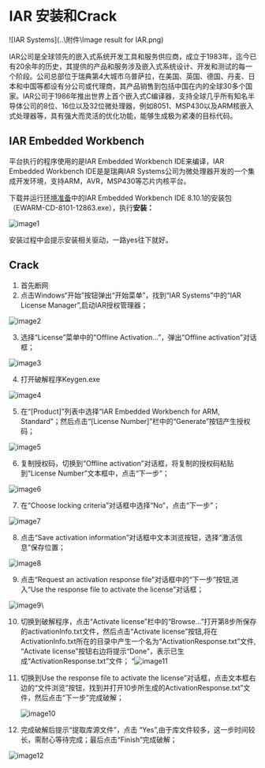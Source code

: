 # IAR 安装和Crack

![IAR Systems](..\附件\Image result for IAR.png)

IAR公司是全球领先的嵌入式系统开发工具和服务供应商，成立于1983年，迄今已有20余年的历史，其提供的产品和服务涉及嵌入式系统设计、开发和测试的每一个阶段。公司总部位于瑞典第4大城市乌普萨拉，在美国、英国、德国、丹麦、日本和中国等都设有分公司或代理商，其产品销售到包括中国在内的全球30多个国家。IAR公司于1986年推出世界上首个嵌入式C编译器，支持全球几乎所有知名半导体公司的8位、16位以及32位微处理器，例如8051、MSP430以及ARM核嵌入式处理器等，具有强大而灵活的优化功能，能够生成极为紧凑的目标代码。

## IAR Embedded Workbench

平台执行的程序使用的是IAR Embedded Workbench IDE来编译，IAR Embedded Workbench IDE是是瑞典IAR Systems公司为微处理器开发的一个集成开发环境，支持ARM，AVR，MSP430等芯片内核平台。

下载并运行[环境准备](./README.md)中的IAR Embedded Workbench IDE 8.10.1的安装包（EWARM-CD-8101-12863.exe），执行**安装：**

![image1](..\附件\image1.png)

安装过程中会提示安装相关驱动，一路yes往下就好。

## Crack

1.   首先断网
2.   点击Windows“开始”按钮弹出“开始菜单”，找到“IAR Systems”中的“IAR License Manager”,启动IAR授权管理器；

![image2](..\附件\image2.png)

3.   选择“License”菜单中的“Offline Activation...”，弹出“Offline activation”对话框；

![image3](..\附件\image223.png)

4.   打开破解程序Keygen.exe

![image4](..\附件\image4.png)

5.    在“[Product]”列表中选择“IAR Embedded Workbench for ARM, Standard”；然后点击“[License Number]”栏中的“Generate”按钮产生授权码； 

![image5](..\附件\image5.png)

6.   复制授权码，切换到“Offline activation”对话框，将复制的授权码粘贴到“License Number”文本框中，点击“下一步”；

![image6](..\附件\image6.png)

7.   在“Choose locking criteria”对话框中选择“No”，点击“下一步”；

![image7](..\附件\image7.png)

8.   点击“Save activation information”对话框中文本浏览按钮，选择“激活信息”保存位置；

![image8](..\附件\image8.png)

9.   点击“Request an activation response file”对话框中的“下一步”按钮,进入“Use the response file to activate the license”对话框；

![image9](..\附件\image9.png)\





10.  切换到破解程序，点击“Activate license”栏中的“Browse...”打开第8步所保存的activationInfo.txt文件，然后点击“Activate license”按钮,将在ActivationInfo.txt所在的目录中产生一个名为“ActivationResponse.txt”文件, “Activate license”按钮右边将提示“Done”，表示已生成“ActivationResponse.txt”文件；
“![image11](..\附件\image11.png)


11. 切换到Use the response file to activate the license”对话框，点击文本框右边的“文件浏览”按钮，找到并打开10步所生成的ActivationResponse.txt”文件，然后点击“下一步”完成破解；

    ![image10](..\附件\image10.png)

12. 完成破解后提示“提取库源文件”，点击 “Yes”,由于库文件较多，这一步时间较长，需耐心等待完成；最后点击“Finish”完成破解；



 ![image12](..\附件\image12.png)
